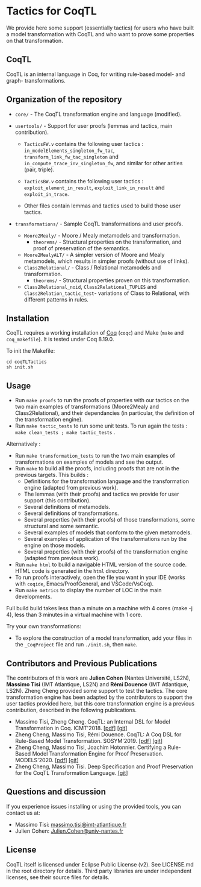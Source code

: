 # Tactics for CoqTL

We provide here some support (essentially tactics) for users who have built a model transformation with CoqTL and who want to prove some properties on that transformation.

## CoqTL

CoqTL is an internal language in Coq, for writing rule-based model- and graph- transformations. 

## Organization of the repository 

* `core/` - The CoqTL transformation engine and language (modified).

* `usertools/` - Support for user proofs (lemmas and tactics, main contribution).
  * `TacticsFW.v`   contains the following user tactics : `in_modelElements_singleton_fw_tac`, `transform_link_fw_tac_singleton` and `in_compute_trace_inv_singleton_fw`, and similar for other arities (pair, triple).

  * `TacticsBW.v`  contains the following user tactics : `exploit_element_in_result`, `exploit_link_in_result` and `exploit_in_trace`.
  * Other files contain lemmas and tactics used to build those user tactics.


* `transformations/` - Sample CoqTL transformations and user proofs.
  * `Moore2Mealy/` - Moore / Mealy metamodels and transformation.
    * `theorems/` - Structural properties on the transformation, and proof of preservation of the semantics.
  * `Moore2MealyALT/` - A simpler version of Moore and Mealy metamodels, which results in simpler proofs (without use of links). 
  * `Class2Relational/` - Class / Relational metamodels and transformation.
    * `theorems/` - Structural properties proven on this transformation.
  * `Class2Relational_noid`, `Class2Relational_TUPLES` and `Class2Relation_tactic_test`- variations of Class to Relational, with different patterns in rules.


## Installation

CoqTL requires a working installation of [Coq](https://coq.inria.fr/) (`coqc`) and Make (`make` and `coq_makefile`). It is tested under Coq 8.19.0.

To init the Makefile:
```
cd coqTLTactics
sh init.sh
```
## Usage
* Run `make proofs` to run the proofs of properties with our tactics on the two main examples of transformations (Moore2Mealy and Class2Relational), and their dependancies (in particular, the definition of the transformation engine).
* Run `make tactic_tests` to run some unit tests. To run again the tests : `make clean_tests ; make tactic_tests` .

Alternatively :
* Run `make transformation_tests` to run the two main examples of transformations on examples of models and see the output. 
* Run `make` to build all the proofs, including proofs that are not in the previous targets. This builds :
  * Definitions for the transformation language and the transformation engine (adapted from previous work).
  * The lemmas (with their proofs) and tactics we provide for user support (this contribution).
  * Several definitions of metamodels.
  * Several definitions of transformations.
  * Several properties (with their proofs) of those transformations, some structural and some semantic.
  * Several examples of models that conform to the given metamodels. 
  * Several examples of application of the transformations run by the engine on those models.
  * Several properties (with their proofs) of the transformation engine (adapted from previous work).
* Run `make html` to build a navigable HTML version of the source code. HTML code is generated in the `html` directory.
* To run proofs interactively, open the file you want in your IDE (works with `coqide`, Emacs/ProofGeneral, and VSCode/VsCoq).
* Run `make metrics` to display the number of LOC in the main developments.

Full build build takes less than a minute on a machine with 4 cores (make -j 4), less than 3 minutes in a virtual machine with 1 core.

Try your own transformations: 
* To explore the construction of a model transformation, add your files in the `_CoqProject` file and run `./init.sh`, then `make`.
    
## Contributors and Previous Publications

The contributors of this work are **Julien Cohen** (Nantes Université, LS2N), **Massimo Tisi** (IMT Atlantique, LS2N) and **Rémi Douence** (IMT Atlantique, LS2N). Zheng Cheng provided some support to test the tactics. The core transformation engine has been adapted by the contributors to support the user tactics provided here, but this core transformation engine is a previous contribution, described in the following publications.  

* Massimo Tisi, Zheng Cheng. CoqTL: an Internal DSL for Model Transformation in Coq. ICMT'2018. [[pdf]](https://hal.inria.fr/hal-01828344/document) [[git]](https://github.com/atlanmod/CoqTL/tree/eee344e)
* Zheng Cheng, Massimo Tisi, Rémi Douence. CoqTL: A Coq DSL for Rule-Based Model Transformation. SOSYM'2019. [[pdf]](https://hal.archives-ouvertes.fr/hal-02333564/document) [[git]](https://github.com/atlanmod/CoqTL/tree/eee344e)
* Zheng Cheng, Massimo Tisi, Joachim Hotonnier. Certifying a Rule-Based Model Transformation Engine for Proof Preservation. MODELS'2020. [[pdf]](https://hal.inria.fr/hal-02907622/document) [[git]](https://github.com/atlanmod/CoqTL/tree/2a8cea5)
* Zheng Cheng, Massimo Tisi. Deep Specification and Proof Preservation for the CoqTL Transformation Language. [[git]](https://github.com/atlanmod/CoqTL/tree/948eb94)

## Questions and discussion

If you experience issues installing or using the provided tools, you can contact us at:

* Massimo Tisi: massimo.tisi@imt-atlantique.fr
* Julien Cohen: Julien.Cohen@univ-nantes.fr

## License

CoqTL itself is licensed under Eclipse Public License (v2). See LICENSE.md in the root directory for details. Third party libraries are under independent licenses, see their source files for details.
